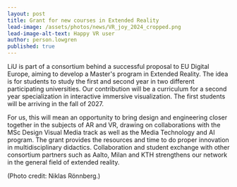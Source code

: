 ```yaml
---
layout: post
title: Grant for new courses in Extended Reality
lead-image: /assets/photos/news/VR_joy_2024_cropped.png
lead-image-alt-text: Happy VR user
author: person.lowgren
published: true
---
```


LiU is part of a consortium behind a successful proposal to EU Digital Europe, aiming to develop a Master's program in Extended Reality. The idea is for students to study the first and second year in two different participating universities. Our contribution will be a curriculum for a second year specialization in interactive immersive visualization. The first students will be arriving in the fall of 2027.

For us, this will mean an opportunity to bring design and engineering closer together in the subjects of AR and VR, drawing on collaborations with the MSc Design Visual Media track as well as the Media Technology and AI program. The grant provides the resources and time to do proper innovation in multidisciplinary didactics. Collaboration and student exchange with other consortium partners such as Aalto, Milan and KTH strengthens our network in the general field of extended reality.

(Photo credit: Niklas Rönnberg.)
